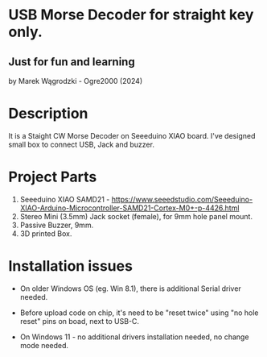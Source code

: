 # USB Morse Decoder for straight key only.
## Just for fun and learning

by
Marek Wągrodzki - Ogre2000 (2024)

# Description
It is a Staight CW Morse Decoder on Seeeduino XIAO board.
I've designed small box to connect USB, Jack and buzzer.

# Project Parts
1. Seeeduino XIAO SAMD21 - https://www.seeedstudio.com/Seeeduino-XIAO-Arduino-Microcontroller-SAMD21-Cortex-M0+-p-4426.html
2. Stereo Mini (3.5mm) Jack socket (female), for 9mm hole panel mount.
3. Passive Buzzer, 9mm.
4. 3D printed Box.

# Installation issues
- On older Windows OS (eg. Win 8.1), there is additional Serial driver needed.
- Before upload code on chip, it's need to be "reset twice" using "no hole reset" pins on boad, next to USB-C.

- On Windows 11 - no additional drivers installation needed, no change mode needed.
